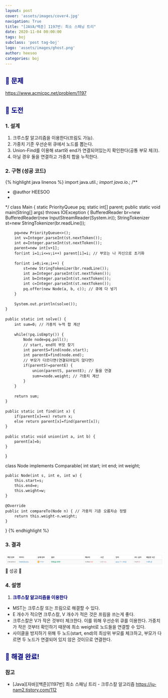 ```yaml
---
layout: post
cover: 'assets/images/cover4.jpg'
navigation: True
title: "[JAVA/백준] 1197번: 최소 스패닝 트리"
date: 2020-11-04 00:00:00
tags: boj
subclass: 'post tag-boj'
logo: 'assets/images/ghost.png'
author: heesoo
categories: boj
---
```

## <span style="color:navy">👀 문제</span>
<https://www.acmicpc.net/problem/1197>

## <span style="color:navy">👊 도전</span>

### 1. 설계
1. 크루스칼 알고리즘을 이용한다(프림도 가능).
2. 가중치 기준 우선순위 큐에서 노드를 뽑는다.
3. Union-Find를 이용해 start와 end가 연결되어있는지 확인한다(공통 부모 체크).
4. 아닐 경우 둘을 연결하고 가중치 합을 누적한다.

### 2. 구현 (성공 코드)
{% highlight java linenos %}
import java.util.*;
import java.io.*;
/**
 * @author HEESOO
 *
 */
class Main {
	static PriorityQueue<Node> pq;
	static int[] parent;
	public static void main(String[] args) throws IOException {
		BufferedReader br=new BufferedReader(new InputStreamReader(System.in));
		StringTokenizer st=new StringTokenizer(br.readLine());
		
		pq=new PriorityQueue<>();
		int v=Integer.parseInt(st.nextToken());
		int e=Integer.parseInt(st.nextToken());
		parent=new int[v+1];
		for(int i=1;i<=v;i++) parent[i]=i; // 부모는 나 자신으로 초기화
		
		for(int i=0;i<e;i++) {
			st=new StringTokenizer(br.readLine());
			int a=Integer.parseInt(st.nextToken());
			int b=Integer.parseInt(st.nextToken());
			int c=Integer.parseInt(st.nextToken());
			pq.offer(new Node(a, b, c)); // 큐에 다 넣기
		}
		
		System.out.println(solve());
	}
	
	public static int solve() {
		int sum=0; // 가중치 누적 합 계산
		
		while(!pq.isEmpty()) {
			Node node=pq.poll();
			// start, end의 부모 찾기
			int parentS=find(node.start);
			int parentE=find(node.end);
			// 부모가 다르다면(연결되어있지 않다면)
			if(parentS!=parentE) {
				union(parentS, parentE); // 둘을 연결
				sum+=node.weight; // 가중치 계산
			}
		}
		
		return sum;
	}
	
	public static int find(int x) {
		if(parent[x]==x) return x;
		else return parent[x]=find(parent[x]);
	}
	
	public static void union(int a, int b) {
		parent[a]=b;
	}
}

class Node implements Comparable<Node>{
	int start;
	int end;
	int weight;
	
	public Node(int s, int e, int w) {
		this.start=s;
		this.end=e;
		this.weight=w;
	}
	
	@Override
	public int compareTo(Node n) { // 가중치 기준 오름차순 정렬
		return this.weight-n.weight;
	}
}
{% endhighlight %}

### 3. 결과
![실행결과](./assets/images/201104_3.PNG)
🤟 성공 🤟  


### 4. 설명
1. **<span style="color:navy">크루스칼 알고리즘을 이용한다</span>**  
- MST는 크루스칼 또는 프림으로 해결할 수 있다.
- E 개수가 적으면 크루스칼, V 개수가 적은 것은 프림을 쓰는게 좋다.
- 크루스칼은 V가 작은 것부터 체크한다. 이를 위해 우선순위 큐를 이용한다. 가중치가 작은 것부터 확인하기 때문에 최소 weight로 노드들을 연결할 수 있다.
- 사이클을 방지하기 위해 두 노드(start, end)의 최상위 부모를 체크하고, 부모가 다르면 두 노드가 연결되어 있지 않은 것이므로 연결한다.

## <span style="color:navy">👏 해결 완료!</span>

### 참고
- [Java][자바][백준][1197번] 최소 스패닝 트리 - 크루스칼 알고리즘 <https://ju-nam2.tistory.com/112>
